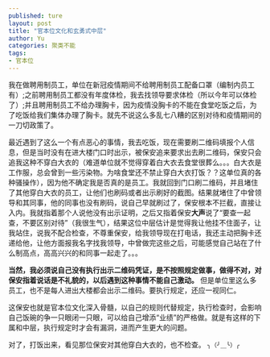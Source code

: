 ```yaml
---
published: ture
layout: post
title: "官本位文化和玄勇式中层"
author: Yu
categories: 聚类不能
tags:
- 官本位
---
```



我在做聘用制员工，单位在新冠疫情期间不给聘用制员工配备口罩（编制内员工有）;之前聘用制员工都没有年度体检，我去找领导要求体检（所以今年可以体检了）;并且聘用制员工不给办理胸卡，因为疫情没胸卡的不能在食堂吃饭之后，为了吃饭给我们集体办理了胸卡。就先不说这么多乱七八糟的区别对待和疫情期间的一刀切政策了。

最近遇到了这么一个有点恶心的事情，我去吃饭，现在需要刷二维码填报个人信息，但是当时没有在进大楼门口时出示，被保安追来要求出去刷二维码，保安只会追我这种不穿白大衣的（难道单位就不觉得穿着白大衣去食堂很葬么。。。白大衣是工作服，总会曾到一些污染物。为啥食堂还不禁止穿白大衣打饭？？这单位真的各种骚操作），因为他不确定我是否真的是员工。我就回到门口刷二维码，并且堵住了其他穿白大衣的员工，让他们也刷码或者出示刷好的截图。结果就堵住了中曾领导和其同事，他的同事也没有刷码，说自己早就刷过了，保安根本不拦截，直接让入内。我就指着那个人说他没有出示证明，之后又指着保安**大声**说了“要查一起查，不要区别对待”（我很生气），结果这位中层估计是觉得我让他挂不住面子，让我站住，说我不配合检查，不尊重保安，给我领导现在打电话，我还主动把胸卡还递给他，让他方面报我名字找我领导，中曾做完这些之后，可能感觉自己站在了什么制高点，高高兴兴的和同事一起走了。。。

**当然，我必须说自己没有执行出示二维码凭证，是不按照规定做事，做得不对，对保安指着说话是不礼貌的，以后遇到这种事情不能自己激动。** 但是单位里这么多员工，也不是每人进出大楼都会出示二维码。要执行规定，还应一视同仁。

这保安也就是官本位文化深入骨髓，以自己的规则代替规定，执行检查时，会影响自己饭碗的争一只眼闭一只眼，可以给自己增添“业绩”的严格做。就是有这样的下属和中层，执行规定时才会有漏洞，进而产生更大的问题。

对了，打饭出来，看见那位保安对其他穿白大衣的，也不检查。 <code>╮（╯＿╰）╭</code>

